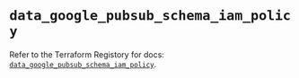 # `data_google_pubsub_schema_iam_policy`

Refer to the Terraform Registory for docs: [`data_google_pubsub_schema_iam_policy`](https://registry.terraform.io/providers/hashicorp/google/5.10.0/docs/data-sources/pubsub_schema_iam_policy).
